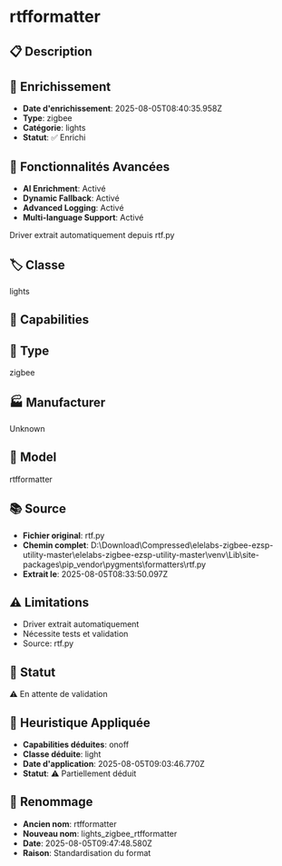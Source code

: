# rtfformatter

## 📋 Description

## 🔧 Enrichissement
- **Date d'enrichissement**: 2025-08-05T08:40:35.958Z
- **Type**: zigbee
- **Catégorie**: lights
- **Statut**: ✅ Enrichi

## 🚀 Fonctionnalités Avancées
- **AI Enrichment**: Activé
- **Dynamic Fallback**: Activé
- **Advanced Logging**: Activé
- **Multi-language Support**: Activé

Driver extrait automatiquement depuis rtf.py

## 🏷️ Classe
lights

## 🔧 Capabilities


## 📡 Type
zigbee

## 🏭 Manufacturer
Unknown

## 📱 Model
rtfformatter

## 📚 Source
- **Fichier original**: rtf.py
- **Chemin complet**: D:\Download\Compressed\elelabs-zigbee-ezsp-utility-master\elelabs-zigbee-ezsp-utility-master\venv\Lib\site-packages\pip\_vendor\pygments\formatters\rtf.py
- **Extrait le**: 2025-08-05T08:33:50.097Z

## ⚠️ Limitations
- Driver extrait automatiquement
- Nécessite tests et validation
- Source: rtf.py

## 🚀 Statut
⚠️ En attente de validation

## 🧠 Heuristique Appliquée
- **Capabilities déduites**: onoff
- **Classe déduite**: light
- **Date d'application**: 2025-08-05T09:03:46.770Z
- **Statut**: ⚠️ Partiellement déduit

## 🔄 Renommage
- **Ancien nom**: rtfformatter
- **Nouveau nom**: lights_zigbee_rtfformatter
- **Date**: 2025-08-05T09:47:48.580Z
- **Raison**: Standardisation du format
